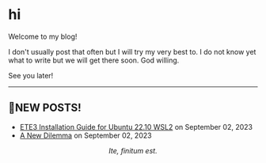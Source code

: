 # hi

Welcome to my blog!

I don't usually post that often but I will try my very best to. I do not know yet what to write but we will get there soon. God willing.

See you later!

---

## 📝NEW POSTS!
* [ETE3 Installation Guide for Ubuntu 22.10 WSL2](https://denjixx.github.io/blog/2023/09/02/ete3) on September 02, 2023
* [A New Dilemma](https://denjixx.github.io/blog/2023/09/02/dilemmas) on September 02, 2023

<p align="center"><i>Ite, finitum est.</i></p>
